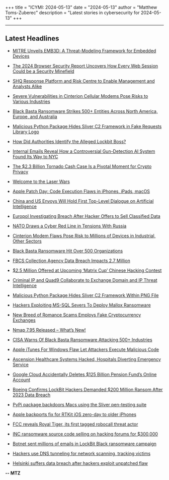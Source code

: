 +++
title = "ICYMI: 2024-05-13"
date = "2024-05-13"
author = "Matthew Toms-Zuberec"
description = "Latest stories in cybersecurity for 2024-05-13"
+++

---------------------------------------------------------------------------
## Latest Headlines
- [MITRE Unveils EMB3D: A Threat-Modeling Framework for Embedded Devices](https://thehackernews.com/2024/05/mitre-unveils-emb3d-threat-modeling.html)

- [The 2024 Browser Security Report Uncovers How Every Web Session Could be a Security Minefield](https://thehackernews.com/2024/05/the-2024-browser-security-report.html)

- [SHQ Response Platform and Risk Centre to Enable Management and Analysts Alike](https://thehackernews.com/2024/05/shq-response-platform-and-risk-centre.html)

- [Severe Vulnerabilities in Cinterion Cellular Modems Pose Risks to Various Industries](https://thehackernews.com/2024/05/severe-vulnerabilities-in-cinterion.html)

- [Black Basta Ransomware Strikes 500+ Entities Across North America, Europe, and Australia](https://thehackernews.com/2024/05/black-basta-ransomware-strikes-500.html)

- [Malicious Python Package Hides Sliver C2 Framework in Fake Requests Library Logo](https://thehackernews.com/2024/05/malicious-python-package-hides-sliver.html)

- [How Did Authorities Identify the Alleged Lockbit Boss?](https://krebsonsecurity.com/2024/05/how-did-authorities-identify-the-alleged-lockbit-boss/)

- [Internal Emails Reveal How a Controversial Gun-Detection AI System Found Its Way to NYC](https://www.wired.com/story/evolv-gun-detection-nyc-subways-emails/)

- [The $2.3 Billion Tornado Cash Case Is a Pivotal Moment for Crypto Privacy](https://www.wired.com/story/tornado-cash-money-laundering-case-crypto-privacy/)

- [Welcome to the Laser Wars](https://www.wired.com/story/laser-wars-us-military-laser-weapons/)

- [Apple Patch Day: Code Execution Flaws in iPhones, iPads, macOS](https://www.securityweek.com/apple-patch-day-code-execution-flaws-in-iphones-ipads-macos/)

- [China and US Envoys Will Hold First Top-Level Dialogue on Artificial Intelligence](https://www.securityweek.com/china-and-us-envoys-will-hold-first-top-level-dialogue-on-artificial-intelligence/)

- [Europol Investigating Breach After Hacker Offers to Sell Classified Data](https://www.securityweek.com/europol-investigating-breach-after-hacker-offers-to-sell-classified-data/)

- [NATO Draws a Cyber Red Line in Tensions With Russia](https://www.securityweek.com/nato-draws-a-cyber-red-line-in-tensions-with-russia/)

- [Cinterion Modem Flaws Pose Risk to Millions of Devices in Industrial, Other Sectors](https://www.securityweek.com/cinterion-modem-flaws-pose-risk-to-millions-of-devices-in-industrial-other-sectors/)

- [Black Basta Ransomware Hit Over 500 Organizations](https://www.securityweek.com/black-basta-ransomware-hit-over-500-organizations/)

- [FBCS Collection Agency Data Breach Impacts 2.7 Million](https://www.securityweek.com/fbcs-collection-agency-data-breach-impacts-2-7-million/)

- [$2.5 Million Offered at Upcoming ‘Matrix Cup’ Chinese Hacking Contest](https://www.securityweek.com/2-5-million-offered-at-upcoming-matrix-cup-chinese-hacking-contest/)

- [Criminal IP and Quad9 Collaborate to Exchange Domain and IP Threat Intelligence](https://cybersecuritynews.com/criminal-ip-and-quad9-collaborate-to-exchange-domain-and-ip-threat/)

- [Malicious Python Package Hides Sliver C2 Framework Within PNG File](https://cybersecuritynews.com/python-package-sliver-c2-png/)

- [Hackers Exploiting MS-SQL Severs To Deploy Mallox Ransomware](https://cybersecuritynews.com/exploit-ms-sql-mallox-ransomware/)

- [New Breed of Romance Scams Employs Fake Cryptocurrency Exchanges](https://cybersecuritynews.com/fake-cryptocurrency-exchanges/)

- [Nmap 7.95 Released – What’s New!](https://cybersecuritynews.com/nmap-7-95-released/)

- [CISA Warns Of Black Basta Ransomware Attacking 500+ Industries](https://cybersecuritynews.com/cisa-black-basta-ransomware-industries/)

- [Apple iTunes For Windows Flaw Let Attackers Execute Malicious Code](https://cybersecuritynews.com/itunes-windows-security-flaw/)

- [Ascension Healthcare Systems Hacked, Hospitals Diverting Emergency Service](https://cybersecuritynews.com/ascension-healthcare-systems-hacked/)

- [Google Cloud Accidentally Deletes $125 Billion Pension Fund’s Online Account](https://cybersecuritynews.com/google-cloud-accidentally-deletes/)

- [Boeing Confirms LockBit Hackers Demanded $200 Million Ransom After 2023 Data Breach](https://cybersecuritynews.com/boeing-confirms-lockbit-demanded/)

- [PyPi package backdoors Macs using the Sliver pen-testing suite](https://www.bleepingcomputer.com/news/security/pypi-package-backdoors-macs-using-the-sliver-pen-testing-suite/)

- [Apple backports fix for RTKit iOS zero-day to older iPhones](https://www.bleepingcomputer.com/news/apple/apple-backports-fix-for-rtkit-ios-zero-day-to-older-iphones/)

- [FCC reveals Royal Tiger, its first tagged robocall threat actor](https://www.bleepingcomputer.com/news/security/fcc-reveals-royal-tiger-its-first-tagged-robocall-threat-actor/)

- [INC ransomware source code selling on hacking forums for $300,000](https://www.bleepingcomputer.com/news/security/inc-ransomware-source-code-selling-on-hacking-forums-for-300-000/)

- [Botnet sent millions of emails in LockBit Black ransomware campaign](https://www.bleepingcomputer.com/news/security/botnet-sent-millions-of-emails-in-lockbit-black-ransomware-campaign/)

- [Hackers use DNS tunneling for network scanning, tracking victims](https://www.bleepingcomputer.com/news/security/hackers-use-dns-tunneling-for-network-scanning-tracking-victims/)

- [Helsinki suffers data breach after hackers exploit unpatched flaw](https://www.bleepingcomputer.com/news/security/helsinki-suffers-data-breach-after-hackers-exploit-unpatched-flaw/)

**-- MTZ**
